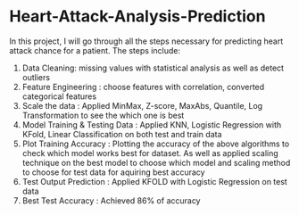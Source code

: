 # Heart-Attack-Analysis-Prediction
In this project, I will go through all the steps necessary for predicting heart attack chance for a patient. 
The steps include:  
1. Data Cleaning: missing values with statistical analysis as well as detect outliers
2. Feature Engineering : choose features with correlation, converted categorical features
3. Scale the data : Applied MinMax, Z-score, MaxAbs, Quantile, Log Transformation to see the which one is best
4. Model Training & Testing Data : Applied KNN, Logistic Regression with KFold, Linear Classification on both test and train data
5. Plot Training Accuracy : Plotting the accuracy of the above algorithms to check which model works best for dataset. As well as applied scaling technique on the best model to choose which model and scaling method to choose for test data for aquiring best accuracy
6. Test Output Prediction : Applied KFOLD with Logistic Regression on test data
7. Best Test Accuracy : Achieved 86% of accuracy



